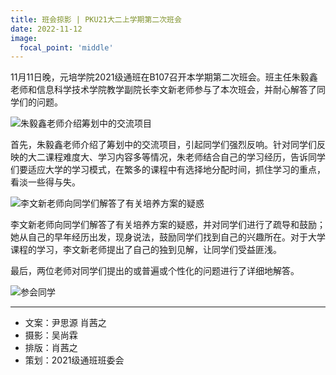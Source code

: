 ```yaml
---
title: 班会掠影 | PKU21大二上学期第二次班会
date: 2022-11-12
image:
  focal_point: 'middle'
---
```


11月11日晚，元培学院2021级通班在B107召开本学期第二次班会。班主任朱毅鑫老师和信息科学技术学院教学副院长李文新老师参与了本次班会，并耐心解答了同学们的问题。  

<!--more-->

<!--TODO: images/2022-11-12-01.jpg-->
![朱毅鑫老师介绍筹划中的交流项目](http://assets.tongclass.ac.cn/posts/2022/11-12/class-meeting-pku21/1.jpg)

首先，朱毅鑫老师介绍了筹划中的交流项目，引起同学们强烈反响。针对同学们反映的大二课程难度大、学习内容多等情况，朱老师结合自己的学习经历，告诉同学们要适应大学的学习模式，在繁多的课程中有选择地分配时间，抓住学习的重点，看淡一些得与失。

<!--TODO: images/2022-11-12-02.jpg-->
![李文新老师向同学们解答了有关培养方案的疑惑](http://assets.tongclass.ac.cn/posts/2022/11-12/class-meeting-pku21/2.jpg)

李文新老师向同学们解答了有关培养方案的疑惑，并对同学们进行了疏导和鼓励；她从自己的早年经历出发，现身说法，鼓励同学们找到自己的兴趣所在。对于大学课程的学习，李文新老师提出了自己的独到见解，让同学们受益匪浅。  
  
  
最后，两位老师对同学们提出的或普遍或个性化的问题进行了详细地解答。  

<!--TODO: images/2022-11-12-03.jpg-->
![参会同学](http://assets.tongclass.ac.cn/posts/2022/11-12/class-meeting-pku21/3.jpg)

---

- 文案：尹思源 肖茜之
- 摄影：吴尚霖
- 排版：肖茜之
- 策划：2021级通班班委会